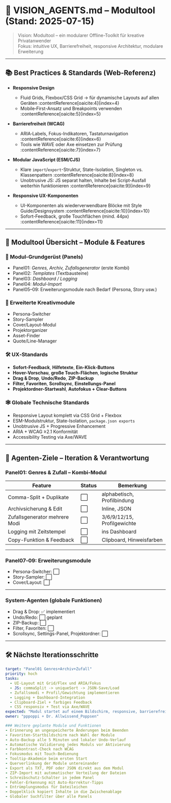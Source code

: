 # 🌟 VISION_AGENTS.md – Modultool (Stand: 2025-07-15)

> Vision: Modultool – ein modularer Offline-Toolkit für kreative Privatanwender  
> Fokus: intuitive UX, Barrierefreiheit, responsive Architektur, modulare Erweiterung

---

## 📚 Best Practices & Standards (Web-Referenz)

- **Responsive Design**  
  - Fluid Grids, Flexbox/CSS Grid → für dynamische Layouts auf allen Geräten :contentReference[oaicite:4]{index=4}  
  - Mobile‑First-Ansatz und Breakpoints verwenden :contentReference[oaicite:5]{index=5}

- **Barrierefreiheit (WCAG)**  
  - ARIA‑Labels, Fokus-Indikatoren, Tastaturnavigation :contentReference[oaicite:6]{index=6}  
  - Tools wie WAVE oder Axe einsetzen zur Prüfung :contentReference[oaicite:7]{index=7}

- **Modular JavaScript (ESM/CJS)**  
  - Klare `import`/`export`-Struktur, State-Isolation, Singleton vs. Klassenpattern :contentReference[oaicite:8]{index=8}  
  - Unobtrusive JS: JS separat halten, Inhalte bei Script-Ausfall weiterhin funktionieren :contentReference[oaicite:9]{index=9}

- **Responsive UX-Komponenten**  
  - UI-Komponenten als wiederverwendbare Blöcke mit Style Guide/Designsystem :contentReference[oaicite:10]{index=10}  
  - Sofort-Feedback, große Touchflächen (mind. 44px) :contentReference[oaicite:11]{index=11}

---

## 🧩 Modultool Übersicht – Module & Features

### 🔹 Modul-Grundgerüst (Panels)
- Panel01: *Genres, Archiv, Zufallsgenerator* (erste Kombi)
- Panel02: *Templates* (Textbausteine)
- Panel03: *Dashboard / Logging*
- Panel04: *Modul-Import*
- Panel05–09: Erweiterungsmodule nach Bedarf (Persona, Story usw.)

### 🌟 Erweiterte Kreativmodule
- Persona-Switcher  
- Story-Sampler  
- Cover/Layout-Modul  
- Projektorganizer  
- Asset-Finder  
- Quote/Line-Manager  

### 🛠 UX‑Standards
- **Sofort-Feedback**, **Hilfetexte**, **Ein-Klick‑Buttons**
- **Hover-Vorschau**, **große Touch-Flächen**, **logische Struktur**
- **Drag & Drop**, **Undo/Redo**, **ZIP-Backup**
- **Filter, Favoriten**, **Scrollsync**, **Einstellungs-Panel**
- **Projektordner-Startwahl**, **Autofokus + Clear-Buttons**

### 🕸 Globale Technische Standards
- Responsive Layout komplett via CSS Grid + Flexbox
- ESM-Modulstruktur, State-Isolation, `package.json exports`
- Unobtrusive JS + Progressive Enhancement
- ARIA + WCAG ≥2.1 Konformität
- Accessibility Testing via Axe/WAVE

---

## 🎯 Agenten-Ziele – Iteration & Verantwortung

### Panel01: Genres & Zufall – Kombi-Modul
| Feature                     | Status | Bemerkung |
|----------------------------|--------|-----------|
| Comma-Split + Duplikate     | ⬜     | alphabetisch, Profilbindung |
| Archivsicherung & Edit      | ⬜     | Inline, JSON |
| Zufallsgenerator mehrere Modi | ⬜   | 3/6/9/12/15, Profilgewichte |
| Logging mit Zeitstempel     | ⬜     | ins Dashboard |
| Copy-Funktion & Feedback    | ⬜     | Clipboard, Hinweisfarben |

---

### Panel07‑09: Erweiterungsmodule
- Persona-Switcher: ⬜  
- Story-Sampler: ⬜  
- Cover/Layout: ⬜  

---

### System-Agenten (globale Funktionen)
- Drag & Drop: ✅ implementiert  
- Undo/Redo: ⬜ geplant  
- ZIP-Backup: ⬜  
- Filter, Favoriten: ⬜  
- Scrollsync, Settings-Panel, Projektordner: ⬜

---

## 🛠 Nächste Iterationsschritte

```yaml
target: "Panel01 Genres+Archiv+Zufall"
priority: hoch
tasks:
  - UI-Layout mit Grid/Flex und ARIA/Fokus
  - JS: commaSplit -> uniqueSort -> JSON-Save/Load
  - Zufallsmodi + Profil/Gewichtung implementieren
  - Logging + Dashboard-Integration
  - Clipboard-Ziel + farbiges Feedback
  - CSS responsiv + Test via Axe/WAVE
expected: "Modul startet auf einem Bildschirm, responsive, barrierefrei, modular erweiterbar"
owner: "pppoppi + Dr. Allwissend_Poppsen"

### Weitere geplante Module und Funktionen
- Erinnerung an ungespeicherte Änderungen beim Beenden
- Favoriten-Startbildschirm nach Wahl der Module
- Auto-Backup alle 5 Minuten und lokaler Undo-Verlauf
- Automatische Validierung jedes Moduls vor Aktivierung
- Farbkontrast-Check nach WCAG
- Fokusmodus mit Touch-Bedienung
- Tooltip-Akademie beim ersten Start
- Querverlinkung der Module untereinander
- Export als TXT, PDF oder JSON direkt aus dem Modul
- ZIP-Import mit automatischer Verteilung der Dateien
- Schreibschutz-Schalter in jedem Panel
- Fehler-Erkennung mit Auto-Korrektur-Tipps
- Entrümplungsmodus für Dateileichen
- Doppelklick kopiert Inhalte in die Zwischenablage
- Globaler Suchfilter über alle Panels
